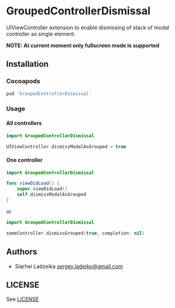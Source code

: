 # GroupedControllerDismissal

UIViewController extension to enable dismissing of stack of modal controller as single element.

**NOTE: At current moment only fullscreen mode is supported**

## Installation

### Cocoapods

```ruby
pod 'GroupedControllerDismissal'
```

### Usage

#### All controllers

```swift
import GroupedControllerDismissal

UIViewController.dismissModalAsGrouped = true
```

#### One controller

```swift
import GroupedControllerDismissal

func viewDidLoad() {
	super.viewDidLoad()
	self.dismissModalAsGrouped
}
```

or 

```swift
import GroupedControllerDismissal

someController.dismissGrouped(true, completion: nil)
```

## Authors

* Siarhei Ladzeika <sergey.ladeiko@gmail.com>

## LICENSE

See [LICENSE](LICENSE)
